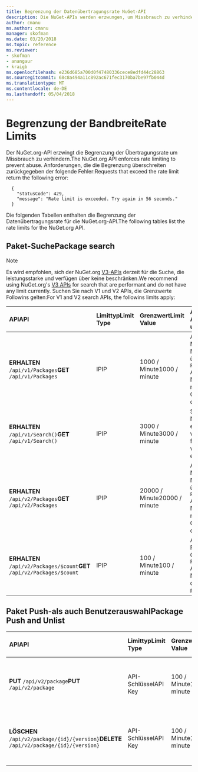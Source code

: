 ```yaml
---
title: Begrenzung der Datenübertragungsrate NuGet-API
description: Die NuGet-APIs werden erzwungen, um Missbrauch zu verhindern, dass die Begrenzung der Datenübertragungsrate haben.
author: cmanu
ms.author: cmanu
manager: skofman
ms.date: 03/20/2018
ms.topic: reference
ms.reviewer:
- skofman
- anangaur
- kraigb
ms.openlocfilehash: e236d685a700d0f47480336cece8edfd44c28863
ms.sourcegitcommit: 68c8a494a11c892ac671fec3170ba7be97fb044d
ms.translationtype: MT
ms.contentlocale: de-DE
ms.lasthandoff: 05/04/2018
---
```

# <a name="rate-limits"></a><span data-ttu-id="521fe-103">Begrenzung der Bandbreite</span><span class="sxs-lookup"><span data-stu-id="521fe-103">Rate Limits</span></span>

<span data-ttu-id="521fe-104">Der NuGet.org-API erzwingt die Begrenzung der Übertragungsrate um Missbrauch zu verhindern.</span><span class="sxs-lookup"><span data-stu-id="521fe-104">The NuGet.org API enforces rate limiting to prevent abuse.</span></span> <span data-ttu-id="521fe-105">Anforderungen, die die Begrenzung überschreiten zurückgegeben der folgende Fehler:</span><span class="sxs-lookup"><span data-stu-id="521fe-105">Requests that exceed the rate limit return the following error:</span></span> 

  ~~~
    {
      "statusCode": 429,
      "message": "Rate limit is exceeded. Try again in 56 seconds."
    }
  ~~~

<span data-ttu-id="521fe-106">Die folgenden Tabellen enthalten die Begrenzung der Datenübertragungsrate für die NuGet.org-API.</span><span class="sxs-lookup"><span data-stu-id="521fe-106">The following tables list the rate limits for the NuGet.org API.</span></span>

## <a name="package-search"></a><span data-ttu-id="521fe-107">Paket-Suche</span><span class="sxs-lookup"><span data-stu-id="521fe-107">Package search</span></span>

> [!Note]
> <span data-ttu-id="521fe-108">Es wird empfohlen, sich der NuGet.org [V3-APIs](https://docs.microsoft.com/nuget/api/search-query-service-resource) derzeit für die Suche, die leistungsstarke und verfügen über keine beschränken.</span><span class="sxs-lookup"><span data-stu-id="521fe-108">We recommend using NuGet.org's [V3 APIs](https://docs.microsoft.com/nuget/api/search-query-service-resource) for search that are performant and do not have any limit currently.</span></span> <span data-ttu-id="521fe-109">Suchen Sie nach V1 und V2 APIs, die Grenzwerte Followins gelten:</span><span class="sxs-lookup"><span data-stu-id="521fe-109">For V1 and V2 search APIs, the followins limits apply:</span></span>


| <span data-ttu-id="521fe-110">API</span><span class="sxs-lookup"><span data-stu-id="521fe-110">API</span></span> | <span data-ttu-id="521fe-111">Limittyp</span><span class="sxs-lookup"><span data-stu-id="521fe-111">Limit Type</span></span> | <span data-ttu-id="521fe-112">Grenzwert</span><span class="sxs-lookup"><span data-stu-id="521fe-112">Limit Value</span></span> | <span data-ttu-id="521fe-113">API-Anwendungsfall</span><span class="sxs-lookup"><span data-stu-id="521fe-113">API usecase</span></span> |
|:---|:---|:---|:---|
<span data-ttu-id="521fe-114">**ERHALTEN** `/api/v1/Packages`</span><span class="sxs-lookup"><span data-stu-id="521fe-114">**GET** `/api/v1/Packages`</span></span> | <span data-ttu-id="521fe-115">IP</span><span class="sxs-lookup"><span data-stu-id="521fe-115">IP</span></span> | <span data-ttu-id="521fe-116">1000 / Minute</span><span class="sxs-lookup"><span data-stu-id="521fe-116">1000 / minute</span></span> | <span data-ttu-id="521fe-117">Abfragen von Metadaten von NuGet-Paketen über OData v1 `Packages` Auflistung</span><span class="sxs-lookup"><span data-stu-id="521fe-117">Query NuGet package metadata via v1 OData `Packages` collection</span></span> |
<span data-ttu-id="521fe-118">**ERHALTEN** `/api/v1/Search()`</span><span class="sxs-lookup"><span data-stu-id="521fe-118">**GET** `/api/v1/Search()`</span></span> | <span data-ttu-id="521fe-119">IP</span><span class="sxs-lookup"><span data-stu-id="521fe-119">IP</span></span> | <span data-ttu-id="521fe-120">3000 / Minute</span><span class="sxs-lookup"><span data-stu-id="521fe-120">3000 / minute</span></span> | <span data-ttu-id="521fe-121">Suchen Sie nach NuGet-Pakete über einen Endpunkt für v1-Suche</span><span class="sxs-lookup"><span data-stu-id="521fe-121">Search for NuGet packages via v1 Search endpoint</span></span> | 
<span data-ttu-id="521fe-122">**ERHALTEN** `/api/v2/Packages`</span><span class="sxs-lookup"><span data-stu-id="521fe-122">**GET** `/api/v2/Packages`</span></span> | <span data-ttu-id="521fe-123">IP</span><span class="sxs-lookup"><span data-stu-id="521fe-123">IP</span></span> | <span data-ttu-id="521fe-124">20000 / Minute</span><span class="sxs-lookup"><span data-stu-id="521fe-124">20000 / minute</span></span> | <span data-ttu-id="521fe-125">Abfragen von Metadaten von NuGet-Paketen über OData v2 `Packages` Auflistung</span><span class="sxs-lookup"><span data-stu-id="521fe-125">Query NuGet package metadata via v2 OData `Packages` collection</span></span> | 
<span data-ttu-id="521fe-126">**ERHALTEN** `/api/v2/Packages/$count`</span><span class="sxs-lookup"><span data-stu-id="521fe-126">**GET** `/api/v2/Packages/$count`</span></span> | <span data-ttu-id="521fe-127">IP</span><span class="sxs-lookup"><span data-stu-id="521fe-127">IP</span></span> | <span data-ttu-id="521fe-128">100 / Minute</span><span class="sxs-lookup"><span data-stu-id="521fe-128">100 / minute</span></span> | <span data-ttu-id="521fe-129">Anzahl von NuGet-Paket über v2 OData-Abfrage `Packages` Auflistung</span><span class="sxs-lookup"><span data-stu-id="521fe-129">Query NuGet package count via v2 OData `Packages` collection</span></span> | 

## <a name="package-push-and-unlist"></a><span data-ttu-id="521fe-130">Paket Push-als auch Benutzerauswahl</span><span class="sxs-lookup"><span data-stu-id="521fe-130">Package Push and Unlist</span></span>

| <span data-ttu-id="521fe-131">API</span><span class="sxs-lookup"><span data-stu-id="521fe-131">API</span></span> | <span data-ttu-id="521fe-132">Limittyp</span><span class="sxs-lookup"><span data-stu-id="521fe-132">Limit Type</span></span> | <span data-ttu-id="521fe-133">Grenzwert</span><span class="sxs-lookup"><span data-stu-id="521fe-133">Limit Value</span></span> | <span data-ttu-id="521fe-134">API-Anwendungsfall</span><span class="sxs-lookup"><span data-stu-id="521fe-134">API usecase</span></span> | 
|:---|:---|:---|:--- |
<span data-ttu-id="521fe-135">**PUT** `/api/v2/package`</span><span class="sxs-lookup"><span data-stu-id="521fe-135">**PUT** `/api/v2/package`</span></span> | <span data-ttu-id="521fe-136">API-Schlüssel</span><span class="sxs-lookup"><span data-stu-id="521fe-136">API Key</span></span> | <span data-ttu-id="521fe-137">100 / Minute</span><span class="sxs-lookup"><span data-stu-id="521fe-137">100 / minute</span></span> | <span data-ttu-id="521fe-138">Hochladen Sie über v2-Push-Endpunkt ein neues NuGet-Paket (Version)</span><span class="sxs-lookup"><span data-stu-id="521fe-138">Upload a new NuGet package (version) via v2 push endpoint</span></span> 
<span data-ttu-id="521fe-139">**LÖSCHEN** `/api/v2/package/{id}/{version}`</span><span class="sxs-lookup"><span data-stu-id="521fe-139">**DELETE** `/api/v2/package/{id}/{version}`</span></span> | <span data-ttu-id="521fe-140">API-Schlüssel</span><span class="sxs-lookup"><span data-stu-id="521fe-140">API Key</span></span> | <span data-ttu-id="521fe-141">100 / Minute</span><span class="sxs-lookup"><span data-stu-id="521fe-141">100 / minute</span></span> | <span data-ttu-id="521fe-142">NuGet-Paket (Version) über einen Endpunkt v2 Benutzerauswahl</span><span class="sxs-lookup"><span data-stu-id="521fe-142">Unlist a NuGet package (version) via v2 endpoint</span></span> 

